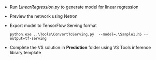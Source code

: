 * Run *LinearRegression.py* to generate model for linear regression
* Preview the network using Netron
* Export model to TensorFlow Serving format

    ```
    python.exe ..\Tools\ConvertToServing.py  --model=.\Sample1.h5 --output=tf-serving
    ```

* Complete the VS solution in **Prediction** folder using VS Tools inference library template